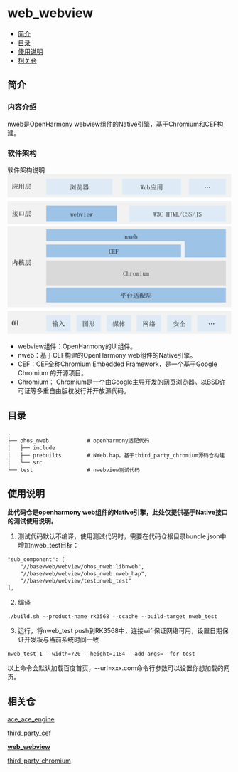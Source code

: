 # web_webview
- [简介](#简介)
- [目录](#目录)
- [使用说明](#使用说明)
- [相关仓](#相关仓)
## 简介
### 内容介绍
nweb是OpenHarmony webview组件的Native引擎，基于Chromium和CEF构建。
### 软件架构
软件架构说明
![](figures/Web-architecture_ZH.png "web软件架构图")
* webview组件：OpenHarmony的UI组件。
* nweb：基于CEF构建的OpenHarmony web组件的Native引擎。
* CEF：CEF全称Chromium Embedded Framework，是一个基于Google Chromium 的开源项目。
* Chromium： Chromium是一个由Google主导开发的网页浏览器。以BSD许可证等多重自由版权发行并开放源代码。
 ## 目录
```
.
├── ohos_nweb            # openharmony适配代码
│   ├── include
│   ├── prebuilts        # NWeb.hap，基于third_party_chromium源码仓构建
│   └── src
└── test                 # nwebview测试代码
```
## 使用说明
**此代码仓是openharmony web组件的Native引擎，此处仅提供基于Native接口的测试使用说明。**

1. 测试代码默认不编译，使用测试代码时，需要在代码仓根目录bundle.json中增加nweb_test目标：
```
"sub_component": [
    "//base/web/webview/ohos_nweb:libnweb",
    "//base/web/webview/ohos_nweb:nweb_hap",
    "//base/web/webview/test:nweb_test"
],
```
2. 编译
```
./build.sh --product-name rk3568 --ccache --build-target nweb_test
```
3. 运行，将nweb_test push到RK3568中，连接wifi保证网络可用，设置日期保证开发板与当前系统时间一致
```
nweb_test 1 --width=720 --height=1184 --add-args=--for-test
```
以上命令会默认加载百度首页，--url=xxx.com命令行参数可以设置你想加载的网页。

## 相关仓

[ace_ace_engine](https://gitee.com/openharmony/ace_ace_engine)

[third_party_cef](https://gitee.com/openharmony/third_party_cef)

**[web_webview](https://gitee.com/openharmony/web_webview)**

[third_party_chromium](https://gitee.com/openharmony/third_party_chromium)